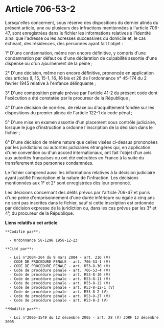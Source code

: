 # Article 706-53-2

Lorsqu'elles concernent, sous réserve des dispositions du dernier alinéa du présent article, une ou plusieurs des infractions
mentionnées à l'article 706-47, sont enregistrées dans le fichier les informations relatives à l'identité ainsi que l'adresse
ou les adresses successives du domicile et, le cas échéant, des résidences, des personnes ayant fait l'objet :

1° D'une condamnation, même non encore définitive, y compris d'une condamnation par défaut ou d'une déclaration de
culpabilité assortie d'une dispense ou d'un ajournement de la peine ;

2° D'une décision, même non encore définitive, prononcée en application des articles 8, 15, 15-1, 16, 16 bis et 28 de
l'ordonnance n° 45-174 du 2 février 1945 relative à l'enfance délinquante ;

3° D'une composition pénale prévue par l'article 41-2 du présent code dont l'exécution a été constatée par le procureur de la
République ;

4° D'une décision de non-lieu, de relaxe ou d'acquittement fondée sur les dispositions du premier alinéa de l'article 122-1
du code pénal ;

5° D'une mise en examen assortie d'un placement sous contrôle judiciaire, lorsque le juge d'instruction a ordonné
l'inscription de la décision dans le fichier ;

6° D'une décision de même nature que celles visées ci-dessus prononcées par les juridictions ou autorités judiciaires
étrangères qui, en application d'une convention ou d'un accord internationaux, ont fait l'objet d'un avis aux autorités
françaises ou ont été exécutées en France à la suite du transfèrement des personnes condamnées.

Le fichier comprend aussi les informations relatives à la décision judiciaire ayant justifié l'inscription et la nature de
l'infraction. Les décisions mentionnées aux 1° et 2° sont enregistrées dès leur prononcé.

Les décisions concernant des délits prévus par l'article 706-47 et punis d'une peine d'emprisonnement d'une durée inférieure
ou égale à cinq ans ne sont pas inscrites dans le fichier, sauf si cette inscription est ordonnée par décision expresse de la
juridiction ou, dans les cas prévus par les 3° et 4°, du procureur de la République.

**Liens relatifs à cet article**

	**Codifié par**:

	  - Ordonnance 58-1296 1958-12-23

	**Cité par**:

	  - Loi n°2004-204 du 9 mars 2004 - art. 216 (V)
	  - CODE DE PROCEDURE PENALE - art. 706-53-1 (V)
	  - CODE DE PROCEDURE PENALE - art. R53-8-30 (V)
	  - Code de procédure pénale - art. 706-53-4 (V)
	  - Code de procédure pénale - art. R53-8-10 (V)
	  - Code de procédure pénale - art. R53-8-11 (V)
	  - Code de procédure pénale - art. R53-8-12 (V)
	  - Code de procédure pénale - art. R53-8-12-1 (V)
	  - Code de procédure pénale - art. R53-8-2 (V)
	  - Code de procédure pénale - art. R53-8-27 (V)
	  - Code de procédure pénale - art. R53-8-3 (V)

	**Modifié par**:

	  - Loi n°2005-1549 du 12 décembre 2005 - art. 28 (V) JORF 13 décembre 2005
